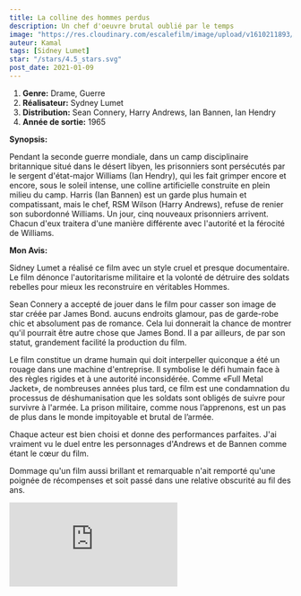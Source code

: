 ```yaml
---
title: La colline des hommes perdus
description: Un chef d'oeuvre brutal oublié par le temps
image: "https://res.cloudinary.com/escalefilm/image/upload/v1610211893/TheHill_k8jo0a.jpg"
auteur: Kamal
tags: [Sidney Lumet]
star: "/stars/4.5_stars.svg"
post_date: 2021-01-09
---
```


1. **Genre:** Drame, Guerre 
2. **Réalisateur:** Sydney Lumet
3. **Distribution:** Sean Connery, Harry Andrews, Ian Bannen, Ian Hendry
4. **Année de sortie:** 1965

**Synopsis:**

Pendant la seconde guerre mondiale, dans un camp disciplinaire britannique situé dans le désert libyen, les prisonniers sont persécutés par le sergent d'état-major Williams (Ian Hendry), qui les fait grimper encore et encore, sous le soleil intense, une colline artificielle construite en plein milieu du camp. Harris (Ian Bannen) est un garde plus humain et compatissant, mais le chef, RSM Wilson (Harry Andrews), refuse de renier son subordonné Williams. Un jour, cinq nouveaux prisonniers arrivent. Chacun d'eux traitera d'une manière différente avec l'autorité et la férocité de Williams.

**Mon Avis:**

Sidney Lumet a réalisé ce film avec un style cruel et presque documentaire. Le film dénonce l'autoritarisme militaire et la volonté de détruire des soldats rebelles pour mieux les reconstruire en véritables Hommes. 

Sean Connery a accepté de jouer dans le film pour casser son image de star créée par James Bond. aucuns endroits glamour, pas de garde-robe chic et absolument pas de romance. Cela lui donnerait la chance de montrer qu'il pourrait être autre chose que James Bond. Il a par ailleurs, de par son statut, grandement facilité la production du film.

Le film constitue un drame humain qui doit interpeller quiconque a été un rouage dans une machine d'entreprise. Il symbolise le défi humain face à des règles rigides et à une autorité inconsidérée. Comme «Full Metal Jacket», de nombreuses années plus tard, ce film est une condamnation du processus de déshumanisation que les soldats sont obligés de suivre pour survivre à l'armée. La prison militaire, comme nous l’apprenons, est un pas de plus dans le monde impitoyable et brutal de l’armée.

Chaque acteur est bien choisi et donne des performances parfaites. J'ai vraiment vu le duel entre les personnages d'Andrews et de Bannen comme étant le cœur du film.

Dommage qu'un film aussi brillant et remarquable n'ait remporté qu'une poignée de récompenses et soit passé dans une relative obscurité au fil des ans.

<div>
    <iframe src="https://www.youtube.com/embed/VRZCvG3_RNI" frameborder="0" allow="accelerometer; autoplay; clipboard-write; encrypted-media; gyroscope; picture-in-picture" allowfullscreen></iframe>
</div>